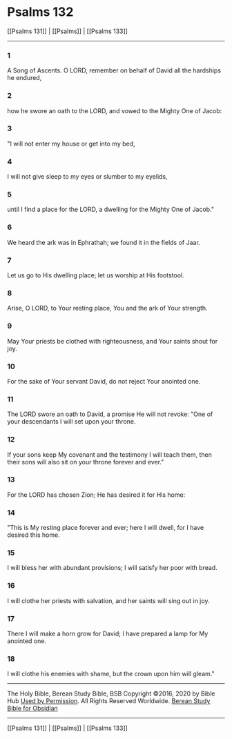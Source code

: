 # Psalms 132

[[Psalms 131]] | [[Psalms]] | [[Psalms 133]]

---

### 1
A Song of Ascents. O LORD, remember on behalf of David all the hardships he endured,

### 2
how he swore an oath to the LORD, and vowed to the Mighty One of Jacob:

### 3
"I will not enter my house or get into my bed,

### 4
I will not give sleep to my eyes or slumber to my eyelids,

### 5
until I find a place for the LORD, a dwelling for the Mighty One of Jacob."

### 6
We heard the ark was in Ephrathah; we found it in the fields of Jaar.

### 7
Let us go to His dwelling place; let us worship at His footstool.

### 8
Arise, O LORD, to Your resting place, You and the ark of Your strength.

### 9
May Your priests be clothed with righteousness, and Your saints shout for joy.

### 10
For the sake of Your servant David, do not reject Your anointed one.

### 11
The LORD swore an oath to David, a promise He will not revoke: "One of your descendants I will set upon your throne.

### 12
If your sons keep My covenant and the testimony I will teach them, then their sons will also sit on your throne forever and ever."

### 13
For the LORD has chosen Zion; He has desired it for His home:

### 14
"This is My resting place forever and ever; here I will dwell, for I have desired this home.

### 15
I will bless her with abundant provisions; I will satisfy her poor with bread.

### 16
I will clothe her priests with salvation, and her saints will sing out in joy.

### 17
There I will make a horn grow for David; I have prepared a lamp for My anointed one.

### 18
I will clothe his enemies with shame, but the crown upon him will gleam."

---

The Holy Bible, Berean Study Bible, BSB
Copyright ©2016, 2020 by Bible Hub
[Used by Permission](https://berean.bible/terms.htm). All Rights Reserved Worldwide.
[Berean Study Bible for Obsidian](https://github.com/gapmiss/berean-study-bible-for-obsidian)

---

[[Psalms 131]] | [[Psalms]] | [[Psalms 133]]

